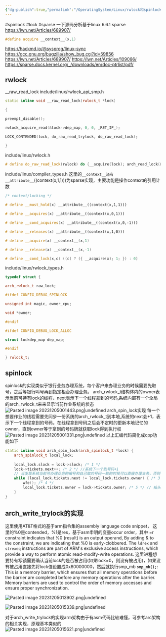 ```yaml
---
{"dg-publish":true,"permalink":"/OperatingSystem/Linux/rwlock和spinlock实现/","noteIcon":"3"}
---
```


#spinlock #lock #sparse
一下源码分析基于linux 6.6.1
sparse
https://lwn.net/Articles/689907/

```cpp
#define acquire __context__(x,1)

```

https://hackmd.io/@sysprog/linux-sync
https://gcc.gnu.org/bugzilla/show_bug.cgi?id=59856
https://lwn.net/Articles/689907/
https://lwn.net/Articles/109066/
https://sparse.docs.kernel.org/_/downloads/en/doc-ptrlist/pdf/

## rwlock

\_\_raw_read_lock
include/linux/rwlock_api_smp.h

```cpp
static inline void __raw_read_lock(rwlock_t *lock)

{

preempt_disable();

rwlock_acquire_read(&lock->dep_map, 0, 0, _RET_IP_);

LOCK_CONTENDED(lock, do_raw_read_trylock, do_raw_read_lock);

}

```

include/linux/rwlock.h
```cpp
# define do_raw_read_lock(rwlock) do {__acquire(lock); arch_read_lock(&(rwlock)->raw_lock); } while (0)

```

include/linux/compiler_types.h
这里的`__context__还有__attribute__`((context(x,1,1)))为sparse实现，主要功能是操作context的引用计数
```cpp
/* context/locking */

# define __must_hold(x) __attribute__((context(x,1,1)))

# define __acquires(x) __attribute__((context(x,0,1)))

# define __cond_acquires(x) __attribute__((context(x,0,-1)))

# define __releases(x) __attribute__((context(x,1,0)))

# define __acquire(x) __context__(x,1)

# define __release(x) __context__(x,-1)

# define __cond_lock(x,c) ((c) ? ({ __acquire(x); 1; }) : 0)

```


include/linux/rwlock_types.h
```cpp
typedef struct {

arch_rwlock_t raw_lock;

#ifdef CONFIG_DEBUG_SPINLOCK

unsigned int magic, owner_cpu;

void *owner;

#endif

#ifdef CONFIG_DEBUG_LOCK_ALLOC

struct lockdep_map dep_map;

#endif

} rwlock_t;

```

## spinlock
spinlock的实现类似于银行业务办理系统，每个客户来办理业务的时候需要先取号，之后等银行叫号再到指定柜台办理业务。
arch_rwlock_t结构体内的owner表示当前可持有lock的线程，next表示下一个线程拿到的号码,系统内部有一个全局的arch_rwlock_t来来显示当前作业系统的状态
![Pasted image 20231205001443.png|undefined](/img/user/Pasted%20image%2020231205001443.png)
arch_spin_lock实现
每一个想要作业的线程需要先同步一份系统的arch_rwlock_t到本地,系统的next会+1，表示下一个线程拿到的号码，在线程拿到号码之后会不定时的更新本地记忆的owner，直到owner等于拿到的号码牌就获取lock得到执行权
![Pasted image 20231205001331.png|undefined](/img/user/Pasted%20image%2020231205001331.png)
以上汇编代码简化成cpp功能如下

```cpp
static inline void arch_spin_lock(arch_spinlock_t *lock) {
    arch_spinlock_t local_lock;
 
    local_lock.slock = lock->slock; /* 1 */
    lock->tickets.next++; /* 2 */ //系统下一个取号码+1
    // 当发现系统当前可办理业务的编号和自己取的号码一致的时候可以直接办理业务，否则等待，不时抬头检查
    while (local_lock.tickets.next != local_lock.tickets.owner) { /* 3 */
        wfe(); /* 4 */
        local_lock.tickets.owner = lock->tickets.owner; /* 5 */ // 抬头更新记录一下系统最新的办理人编号
    }
} 
```

## arch_write_trylock的实现
这里使用AT&T格式的基于arm指令集的assembly language code snippet，
这里的%0是contended，%1是res，基于asm申明的变量occur order，其中
=r  constraint indicates that %0 (result) is an output operand, By adding & to the constraint, we are indicating that %0 is early-clobbered.
The `ldrex` and `strexeq` instructions are part of ARM's exclusive access instructions, which provide a way to perform atomic read-modify-write operations.
这里进程想要持有写锁需要确认当前lock的是否被占用(如果lock=0，则没有被占用)，如果没有被占用直接先将lock值设置成0x80000000，然后就执行smp_mb
**`smp_mb();`**: This is a memory barrier, which ensures that all memory operations before the barrier are completed before any memory operations after the barrier. Memory barriers are used to control the order of memory accesses and ensure proper synchronization.

![Pasted image 20231205013902.png|undefined](/img/user/Pasted%20image%2020231205013902.png)

![Pasted image 20231205015339.png|undefined](/img/user/Pasted%20image%2020231205015339.png)

对于arch_write_trylock的实现arm架构由于有asm代码比较难懂，可参考arc架构的相关实现，原理基本类似的
![Pasted image 20231205015621.png|undefined](/img/user/Pasted%20image%2020231205015621.png)